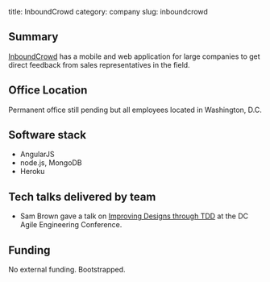 title: InboundCrowd
category: company
slug: inboundcrowd


## Summary
[InboundCrowd](https://www.inboundcrowd.com/) has a mobile and web application
for large companies to get direct feedback from sales representatives in the
field.


## Office Location
Permanent office still pending but all employees located in Washington, D.C.


## Software stack
* AngularJS
* node.js, MongoDB
* Heroku


## Tech talks delivered by team
* Sam Brown gave a talk on [Improving Designs through TDD](https://earlyandoften.wordpress.com/2013/02/06/improving-designs-through-tdd/)
  at the DC Agile Engineering Conference.


## Funding
No external funding. Bootstrapped.
